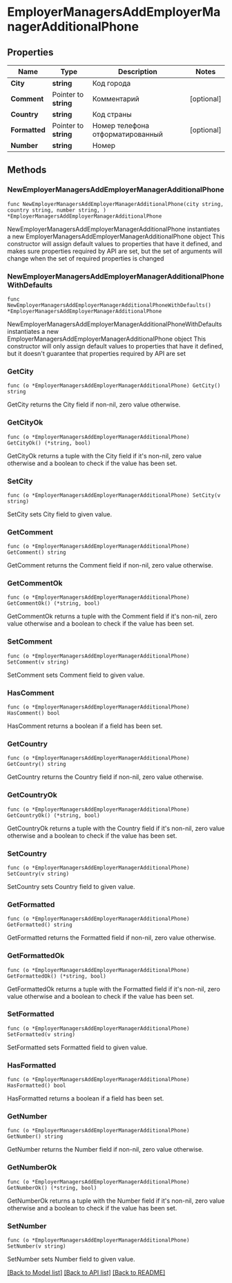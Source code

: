 # EmployerManagersAddEmployerManagerAdditionalPhone

## Properties

Name | Type | Description | Notes
------------ | ------------- | ------------- | -------------
**City** | **string** | Код города | 
**Comment** | Pointer to **string** | Комментарий | [optional] 
**Country** | **string** | Код страны | 
**Formatted** | Pointer to **string** | Номер телефона отформатированный | [optional] 
**Number** | **string** | Номер | 

## Methods

### NewEmployerManagersAddEmployerManagerAdditionalPhone

`func NewEmployerManagersAddEmployerManagerAdditionalPhone(city string, country string, number string, ) *EmployerManagersAddEmployerManagerAdditionalPhone`

NewEmployerManagersAddEmployerManagerAdditionalPhone instantiates a new EmployerManagersAddEmployerManagerAdditionalPhone object
This constructor will assign default values to properties that have it defined,
and makes sure properties required by API are set, but the set of arguments
will change when the set of required properties is changed

### NewEmployerManagersAddEmployerManagerAdditionalPhoneWithDefaults

`func NewEmployerManagersAddEmployerManagerAdditionalPhoneWithDefaults() *EmployerManagersAddEmployerManagerAdditionalPhone`

NewEmployerManagersAddEmployerManagerAdditionalPhoneWithDefaults instantiates a new EmployerManagersAddEmployerManagerAdditionalPhone object
This constructor will only assign default values to properties that have it defined,
but it doesn't guarantee that properties required by API are set

### GetCity

`func (o *EmployerManagersAddEmployerManagerAdditionalPhone) GetCity() string`

GetCity returns the City field if non-nil, zero value otherwise.

### GetCityOk

`func (o *EmployerManagersAddEmployerManagerAdditionalPhone) GetCityOk() (*string, bool)`

GetCityOk returns a tuple with the City field if it's non-nil, zero value otherwise
and a boolean to check if the value has been set.

### SetCity

`func (o *EmployerManagersAddEmployerManagerAdditionalPhone) SetCity(v string)`

SetCity sets City field to given value.


### GetComment

`func (o *EmployerManagersAddEmployerManagerAdditionalPhone) GetComment() string`

GetComment returns the Comment field if non-nil, zero value otherwise.

### GetCommentOk

`func (o *EmployerManagersAddEmployerManagerAdditionalPhone) GetCommentOk() (*string, bool)`

GetCommentOk returns a tuple with the Comment field if it's non-nil, zero value otherwise
and a boolean to check if the value has been set.

### SetComment

`func (o *EmployerManagersAddEmployerManagerAdditionalPhone) SetComment(v string)`

SetComment sets Comment field to given value.

### HasComment

`func (o *EmployerManagersAddEmployerManagerAdditionalPhone) HasComment() bool`

HasComment returns a boolean if a field has been set.

### GetCountry

`func (o *EmployerManagersAddEmployerManagerAdditionalPhone) GetCountry() string`

GetCountry returns the Country field if non-nil, zero value otherwise.

### GetCountryOk

`func (o *EmployerManagersAddEmployerManagerAdditionalPhone) GetCountryOk() (*string, bool)`

GetCountryOk returns a tuple with the Country field if it's non-nil, zero value otherwise
and a boolean to check if the value has been set.

### SetCountry

`func (o *EmployerManagersAddEmployerManagerAdditionalPhone) SetCountry(v string)`

SetCountry sets Country field to given value.


### GetFormatted

`func (o *EmployerManagersAddEmployerManagerAdditionalPhone) GetFormatted() string`

GetFormatted returns the Formatted field if non-nil, zero value otherwise.

### GetFormattedOk

`func (o *EmployerManagersAddEmployerManagerAdditionalPhone) GetFormattedOk() (*string, bool)`

GetFormattedOk returns a tuple with the Formatted field if it's non-nil, zero value otherwise
and a boolean to check if the value has been set.

### SetFormatted

`func (o *EmployerManagersAddEmployerManagerAdditionalPhone) SetFormatted(v string)`

SetFormatted sets Formatted field to given value.

### HasFormatted

`func (o *EmployerManagersAddEmployerManagerAdditionalPhone) HasFormatted() bool`

HasFormatted returns a boolean if a field has been set.

### GetNumber

`func (o *EmployerManagersAddEmployerManagerAdditionalPhone) GetNumber() string`

GetNumber returns the Number field if non-nil, zero value otherwise.

### GetNumberOk

`func (o *EmployerManagersAddEmployerManagerAdditionalPhone) GetNumberOk() (*string, bool)`

GetNumberOk returns a tuple with the Number field if it's non-nil, zero value otherwise
and a boolean to check if the value has been set.

### SetNumber

`func (o *EmployerManagersAddEmployerManagerAdditionalPhone) SetNumber(v string)`

SetNumber sets Number field to given value.



[[Back to Model list]](../README.md#documentation-for-models) [[Back to API list]](../README.md#documentation-for-api-endpoints) [[Back to README]](../README.md)



